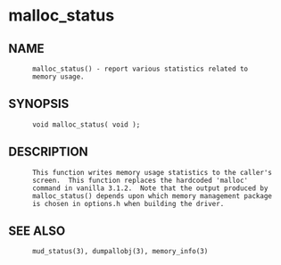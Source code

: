 # malloc_status
## NAME
          malloc_status() - report various statistics related to
          memory usage.

## SYNOPSIS
          void malloc_status( void );

## DESCRIPTION
          This function writes memory usage statistics to the caller's
          screen.  This function replaces the hardcoded 'malloc'
          command in vanilla 3.1.2.  Note that the output produced by
          malloc_status() depends upon which memory management package
          is chosen in options.h when building the driver.

## SEE ALSO
          mud_status(3), dumpallobj(3), memory_info(3)
